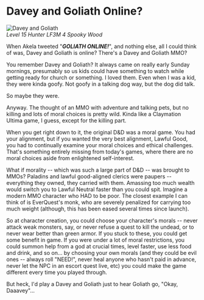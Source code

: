 # Davey and Goliath Online?

![Davey and Goliath](http://www.daveyandgoliath.org/images/davey_goliath_bkgd_church.jpg)  
*Level 15 Hunter LF3M 4 Spooky Wood*

When Akela tweeted "***GOLIATH ONLINE!***", and nothing else, all I could think of was, Davey and Goliath is online? There's a Davey and Goliath MMO?

You remember Davey and Goliath? It always came on really early Sunday mornings, presumably so us kids could have something to watch while getting ready for church or something. I loved them. Even when I was a kid, they were kinda goofy. Not goofy in a talking dog way, but the dog did talk.

So maybe they were.

Anyway. The thought of an MMO with adventure and talking pets, but no killing and lots of moral choices is pretty wild. Kinda like a Claymation Ultima game, I guess, except for the killing part.

When you get right down to it, the original D&D was a moral game. You had your alignment, but if you wanted the very best alignment, Lawful Good, you had to continually examine your moral choices and ethical challenges. That's something entirely missing from today's games, where there are no moral choices aside from enlightened self-interest.

What if morality -- which was such a large part of D&D -- was brought to MMOs? Paladins and lawful good-aligned clerics were paupers -- everything they owned, they carried with them. Amassing too much wealth would switch you to Lawful Neutral faster than you could spit. Imagine a modern MMO character who HAD to be poor. The closest example I can think of is EverQuest's monk, who are severely penalized for carrying too much weight (although, this has been eased several times since launch).

So at character creation, you could choose your character's morals -- never attack weak monsters, say, or never refuse a quest to kill the undead, or to never wear better than green armor. If you stuck to these, you could get some benefit in game. If you were under a lot of moral restrictions, you could summon help from a god at crucial times, level faster, use less food and drink, and so on... by choosing your own morals (and they could be evil ones -- always roll "NEED!", never heal anyone who hasn't paid in advance, never let the NPC in an escort quest live, etc) you could make the game different every time you played through.

But heck, I'd play a Davey and Goliath just to hear Goliath go, "Okay, Daaavey"...

